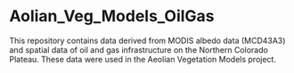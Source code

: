 # Aolian_Veg_Models_OilGas
This repository contains data derived from MODIS albedo data (MCD43A3) and spatial data of oil and gas infrastructure on the Northern Colorado Plateau. These data were used in the Aeolian Vegetation Models project.
